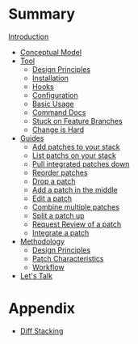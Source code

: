 # Summary

[Introduction](./introduction.md)

- [Conceptual Model](./conceptual-model.md)
- [Tool](./tool.md)
	- [Design Principles](./tool/design-principles.md)
	- [Installation](./tool/installation.md)
	- [Hooks](./tool/hooks.md)
	- [Configuration](./tool/configuration.md)
	- [Basic Usage](./tool/basic-usage.md)
	- [Command Docs](./tool/command-docs.md)
	- [Stuck on Feature Branches](./tool/stuck-on-feature-branches.md)
	- [Change is Hard](./tool/change-is-hard.md)
- [Guides](./guides.md)
	- [Add patches to your stack](./guides/add-patches-to-your-stack.md)
	- [List patchs on your stack](./guides/list-patches-on-your-stack.md)
	- [Pull integrated patches down](./guides/pull-integrated-patches-down.md)
	- [Reorder patches](./guides/reorder-patches.md)
	- [Drop a patch](./guides/drop-a-patch.md)
	- [Add a patch in the middle](./guides/add-patch-in-the-middle.md)
	- [Edit a patch](./guides/edit-a-patch.md)
	- [Combine multiple patches](./guides/combine-multiple-patches.md)
	- [Split a patch up](./guides/split-a-patch-up.md)
	- [Request Review of a patch](./guides/request-review.md)
	- [Integrate a patch](./guides/integrate-a-patch.md)
- [Methodology]()
	- [Design Principles]()
	- [Patch Characteristics]()
	- [Workflow]()
- [Let's Talk](./lets-talk.md)

# Appendix

- [Diff Stacking](./diff-stacking.md)
